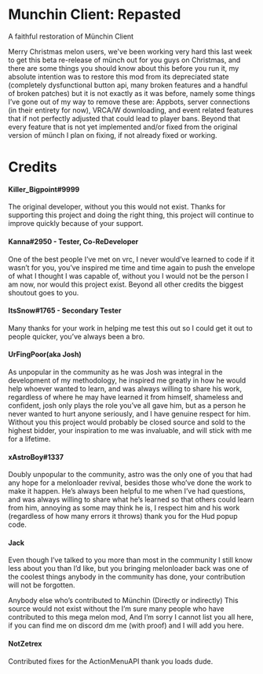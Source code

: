 # Munchin Client: Repasted
A faithful restoration of Münchin Client

Merry Christmas melon users, we've been working very hard this last week to get this beta re-release of münch out for you guys on Christmas, and there are some things you should know about this before you run it, my absolute intention was to restore this mod from its depreciated state (completely dysfunctional button api, many broken features and a handful of broken patches) but it is not exactly as it was before, namely some things I’ve gone out of my way to remove these are: Appbots, server connections (in their entirety for now), VRCA/W downloading, and event related features that if not perfectly adjusted that could lead to player bans. Beyond that every feature that is not yet implemented and/or fixed from the original version of münch I plan on fixing, if not already fixed or working. 

# Credits
#### Killer_Bigpoint#9999
The original developer, without you this would not exist. Thanks for supporting this project and doing the right thing, this project will continue to improve quickly because of your support.

#### Kanna#2950 - Tester, Co-ReDeveloper
One of the best people I’ve met on vrc, I never would’ve learned to code if it wasn’t for you, you’ve inspired me time and time again to push the envelope of what I thought I was capable of, without you I would not be the person I am now, nor would this project exist. Beyond all other credits the biggest shoutout goes to you.

#### ItsSnow#1765 - Secondary Tester
Many thanks for your work in helping me test this out so I could get it out to people quicker, you’ve always been a bro.

#### UrFingPoor(aka Josh)
As unpopular in the community as he was Josh was integral in the development of my methodology, he inspired me greatly in how he would help whoever wanted to learn, and was always willing to share his work, regardless of where he may have learned it from himself, shameless and confident, josh only plays the role you’ve all gave him, but as a person he never wanted to hurt anyone seriously, and I have genuine respect for him. Without you this project would probably be closed source and sold to the highest bidder, your inspiration to me was invaluable, and will stick with me for a lifetime.

#### xAstroBoy#1337
Doubly unpopular to the community, astro was the only one of you that had any hope for a melonloader revival, besides those who’ve done the work to make it happen. He’s always been helpful to me when I’ve had questions, and was always willing to share what he’s learned so that others could learn from him, annoying as some may think he is, I respect him and his work (regardless of how many errors it throws) thank you for the Hud popup code.

#### Jack
Even though I’ve talked to you more than most in the community I still know less about you than I’d like, but you bringing melonloader back was one of the coolest things anybody in the community has done, your contribution will not be forgotten.

Anybody else who’s contributed to Münchin
(Directly or indirectly)
This source would not exist without the I’m sure many people who have contributed to this mega melon mod, And I’m sorry I cannot list you all here, if you can find me on discord dm me (with proof) and I will add you here.

#### NotZetrex 
Contributed fixes for the ActionMenuAPI thank you loads dude.
